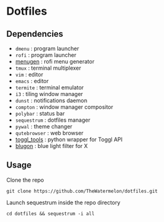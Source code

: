 # Dotfiles

## Dependencies
* `dmenu` : program launcher
* `rofi` : program launcher 
* [menugen](https://github.com/TheWatermelon/menugen.git) : rofi menu generator
* `tmux` : terminal multiplexer
* `vim` : editor
* `emacs` : editor
* `termite` : terminal emulator
* `i3` : tiling window manager
* `dunst` : notifications daemon
* `compton` : window manager compositor
* `polybar` : status bar
* `sequestrum` : dotfiles manager
* `pywal` : theme changer
* `qutebrowser` : web browser
* [toggl_tools](https://github.com/TheWatermelon/toggl_tools.git) : python wrapper for Toggl API 
* [blugon](https://github.com/jumper149/blugon) : blue light filter for X 

## Usage
Clone the repo

`git clone https://github.com/TheWatermelon/dotfiles.git`


Launch sequestrum inside the repo directory

`cd dotfiles && sequestrum -i all`
